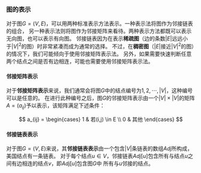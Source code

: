 ### 图的表示

对于图$G=(V,E)$，可以用两种标准表示方法表示。一种表示法将图作为邻接链表的组合，
另一种表示法则将图作为邻接矩阵来看待。两种表示方法都既可以表示无向图，也可以表示有向图。
邻接链表因为在表示**稀疏图**（边的条数$|E|$远远小于$|V|^2$的图）时非常紧凑而成为通常的选择。
不过，在**稠密图**（$|E|$接近$|V|^2$的图）的情况下，我们可能倾向于使用邻接矩阵表示法。
另外，如果需要快速判断任意两个结点之间是否有边相连，可能也需要使用邻接矩阵表示法。

#### 邻接矩阵表示

对于**邻接矩阵表示**来说，我们通常会将图$G$中的结点编号为$1, 2, \cdots, |V|$，这种编号可以是任意的。
在进行此种编号之后，图$G$的邻接矩阵表示由一个$|V| \times |V|$的矩阵$A=(a_{ij})$予以表示，该矩阵满足下述条件：

$$
a_{ij} = \begin{cases}
    1 & 若(i,j) \in E \\
    0 & 其他
    \end{cases}
$$

#### 邻接链表表示

对于图$G=(V,E)$来说，其**邻接链表表示**由一个包含$|V|$条链表的数组$Adj$所构成，美国结点有一条链表。
对于每个结点$u \in V$，邻接链表$Adj[u]$包含所有与结点$u$之间有边相连的结点$v$，即$Adj[u]$包含图$G$中
所有与$u$邻接的结点。
